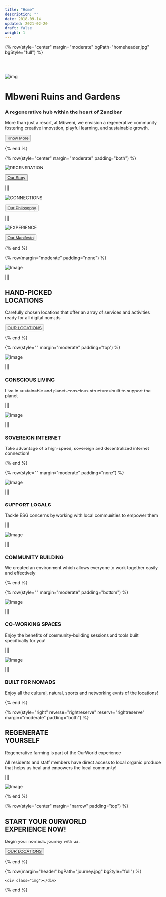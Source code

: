 ```yaml
---
title: "Home"
description: ""
date: 2018-09-14
updated: 2021-02-20
draft: false
weight: 1
---
```



<!-- section 1 (header) -->

{% row(style="center" margin="moderate" bgPath="homeheader.jpg" bgStyle="full") %}

<br>

<br>

<div class="container mx-auto">

![img](./newlogo.png#small#mx-auto)

# Mbweni Ruins and Gardens

### A regenerative hub within the heart of Zanzibar

<p>More than just a resort, at Mbweni, we envision a regenerative community 
<br>fostering creative innovation, playful learning, and sustainable growth.</p>

<button>[Know More](/about)</button>

</div>


{% end %}

<div class="container mx-auto"> 

<!-- section 2  -->

{% row(style="center" margin="moderate" padding="both") %}


![REGENERATION](RGAsset10.png#medium#mx-auto)

<button>[Our Story](/about)</button>

|||

![CONNECTIONS](RGAsset11.png#medium#mx-auto)

<button>[Our Philosophy](/about)</button>

|||

![EXPERIENCE](RGAsset12.png#medium#mx-auto)

<button>[Our Manifesto](/about)</button>

{% end %}

<!-- section 3 -->

{% row(margin="moderate" padding="none") %}

![Image](location.jpg)

|||

## HAND-PICKED <br /> LOCATIONS

Carefully chosen locations that offer an array of services and activities ready for all digital nomads

<button>[OUR LOCATIONS](/locations)</button>

{% end %}

<!-- section 4 -->

{% row(style="" margin="moderate" padding="top") %}

![Image](RGAsset14.png#sm#mx-auto)

|||

### **CONSCIOUS LIVING**

Live in sustainable and planet-conscious structures built to support the planet

|||

![Image](RGAsset15.png#small#mx-auto)

|||

### **SOVEREIGN INTERNET**

Take advantage of a high-speed, sovereign and decentralized internet connection!

{% end %}

<!-- section 4-2-->

{% row(style="" margin="moderate" padding="none") %}

![Image](RGAsset16.png#small#mx-auto)

|||

### **SUPPORT LOCALS**

Tackle ESG concerns by working with local communities to empower them

|||

![Image](RGAsset17.png#small#mx-auto)

|||

### **COMMUNITY BUILDING**

We created an environment which allows everyone to work together easily and effectively

{% end %}

<!-- section 4-3-->

{% row(style="" margin="moderate" padding="bottom") %}

![Image](RGAsset18.png#small#mx-auto)

|||

### **CO-WORKING SPACES**

Enjoy the benefits of community-building sessions and tools built specifically for you!

|||

![Image](RGAsset19.png#small#mx-auto)

|||

### **BUILT FOR NOMADS**

Enjoy all the cultural, natural, sports and networking evnts of the locations!

{% end %}

<!-- section 5 -->

{% row(style="right" reverse="rightreserve" reserve="rightreserve" margin="moderate" padding="both") %}

## REGENERATE <br /> YOURSELF

Regenerative farming is part of the OurWorld experience 

All residents and staff members have direct access to local organic produce that helps us heal and
empowers the local community!

|||

![Image](RGAsset20.png#medium#mx-auto)

{% end %}

</div> 

<!-- section 6 -->

{% row(style="center" margin="narrow" padding="top") %}

## START YOUR OURWORLD <br> EXPERIENCE NOW!

Begin your nomadic journey with us.

<button>[OUR LOCATIONS](/locations)</button>

{% end %}

{% row(margin="header" bgPath="journey.jpg" bgStyle="full") %}

    <div class="img"></div>

{% end %}

